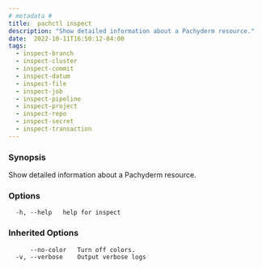 ```yaml
---
# metadata # 
title:  pachctl inspect
description: "Show detailed information about a Pachyderm resource."
date:  2022-10-11T16:50:12-04:00
tags:
  - inspect-branch
  - inspect-cluster
  - inspect-commit
  - inspect-datum
  - inspect-file
  - inspect-job
  - inspect-pipeline
  - inspect-project
  - inspect-repo
  - inspect-secret
  - inspect-transaction
---
```


### Synopsis

Show detailed information about a Pachyderm resource.

### Options

```
  -h, --help   help for inspect
```

### Inherited Options

```
      --no-color   Turn off colors.
  -v, --verbose    Output verbose logs
```

